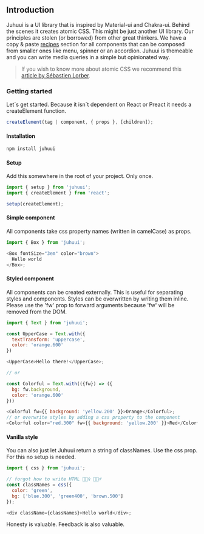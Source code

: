 ## Introduction

Juhuui is a UI library that is inspired by Material-ui and Chakra-ui. Behind the scenes it creates atomic CSS. This might be just another UI library. Our principles are stolen (or borrowed) from other great thinkers. We have a copy & paste [recipes](/recipes) section for all components that can be composed from smaller ones like menu, spinner or an accordion. Juhuui is themeable and you can write media queries in a simple but opinionated way.

> If you wish to know more about atomic CSS we recommend this [article by Sébastien Lorber](https://sebastienlorber.com/atomic-css-in-js).

### Getting started

Let´s get started. Because it isn´t dependent on React or Preact it needs a createElement function.

```javascript
createElement(tag | component, { props }, [children]);
```

#### Installation

```javascript
npm install juhuui
```

#### Setup

Add this somewhere in the root of your project. Only once.

```javascript
import { setup } from 'juhuui';
import { createElement } from 'react';

setup(createElement);
```

#### Simple component

All components take css property names (written in camelCase) as props.

```javascript
import { Box } from 'juhuui';

<Box fontSize="3em" color="brown">
  Hello world
</Box>;
```

#### Styled component

All components can be created externally. This is useful for separating styles and components. Styles can be overwritten by writing them inline. Please use the 'fw' prop to forward arguments because 'fw' will be removed from the DOM.

```javascript
import { Text } from 'juhuui';

const UpperCase = Text.with({
  textTransform: 'uppercase',
  color: 'orange.600'
})

<UpperCase>Hello there!</UpperCase>;

// or

const Colorful = Text.with(({fw}) => ({
  bg: fw.background,
  color: 'orange.600'
}))

<Colorful fw={{ background: 'yellow.200' }}>Orange</Colorful>;
// or overwrite styles by adding a css property to the component
<Colorful color="red.300" fw={{ background: 'yellow.200' }}>Red</Colorful>;
```

#### Vanilla style

You can also just let Juhuui return a string of classNames. Use the css prop. For this no setup is needed.

```javascript
import { css } from 'juhuui';

// forgot how to write HTML 🤷🏽‍♀️ 🤷🏽‍♂️
const classNames = css({
  color: 'green',
  bg: ['blue.300', 'green400', 'brown.500']
});

<div className={classNames}>Hello world</div>;
```

Honesty is valuable. Feedback is also valuable.

